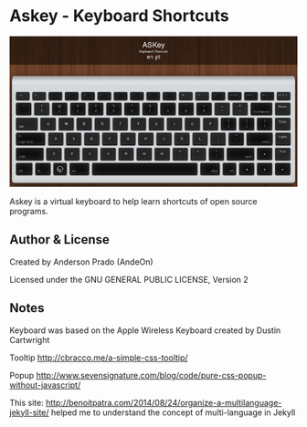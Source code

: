 # Askey - Keyboard Shortcuts

![Askey](https://github.com/andeon/askey/blob/master/screenshot.jpg)

Askey is a virtual keyboard to help learn shortcuts of open source programs.

Author & License
-----------------
Created by Anderson Prado (AndeOn)

Licensed under the GNU GENERAL PUBLIC LICENSE, Version 2

Notes
-----

Keyboard was based on the Apple Wireless Keyboard created by Dustin Cartwright

Tooltip http://cbracco.me/a-simple-css-tooltip/ 

Popup http://www.sevensignature.com/blog/code/pure-css-popup-without-javascript/

This site: http://benoitpatra.com/2014/08/24/organize-a-multilanguage-jekyll-site/ helped me to understand the concept of multi-language in Jekyll
